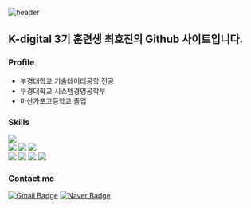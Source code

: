 ![header](https://capsule-render.vercel.app/api?type=waving&color=gradient&height=120&animation=fadeIn&section=footer&text=Jin's&nbsp;Github!&fontAlign=50)

## K-digital 3기 훈련생 최호진의 Github 사이트입니다.

### Profile
+ 부경대학교 기술데이터공학 전공
+ 부경대학교 시스템경영공학부
+ 마산가포고등학교 졸업

### Skills
<div>
	<img src="https://img.shields.io/badge/Java-007396?style=flat&logo=Java&logoColor=white" />
</div>
<div>
	<img src="https://img.shields.io/badge/HTML5-E34F26?style=flat&logo=HTML5&logoColor=white" />
	<img src="https://img.shields.io/badge/CSS3-1572B6?style=flat&logo=CSS3&logoColor=white" />	
	<img src="https://img.shields.io/badge/React-61DAFB?style=flat&logo=React&logoColor=white" />
</div>

<div>
	<img src="https://img.shields.io/badge/Java-007396?style=flat&logo=Java&logoColor=white" />
	<img src="https://img.shields.io/badge/HTML5-E34F26?style=flat&logo=HTML5&logoColor=white" />
	<img src="https://img.shields.io/badge/CSS3-1572B6?style=flat&logo=CSS3&logoColor=white" />	
	<img src="https://img.shields.io/badge/React-61DAFB?style=flat&logo=React&logoColor=white" />
</div>

### Contact me


  [![Gmail Badge](https://img.shields.io/badge/Gmail-ea4335?style=flat-square&logo=Gmail&logoColor=white&link=mailto:gansaw12@gmail.com)](mailto:gansaw12@gmail.com)
  [![Naver Badge](https://img.shields.io/badge/Naver-03C75A?style=flat-square&logo=Naver&logoColor=white&link=mailto:pcgame333@naver.com)](mailto:pcgame333@naver.com)

